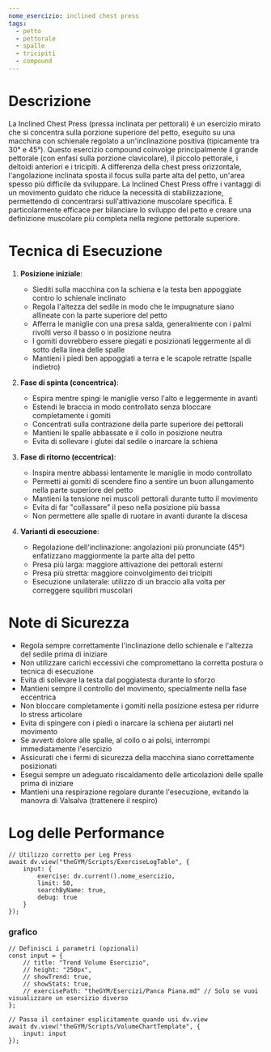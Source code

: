 ```yaml
---
nome_esercizio: inclined chest press
tags:
  - petto
  - pettorale
  - spalle
  - tricipiti
  - compound
---
```

# Descrizione
La Inclined Chest Press (pressa inclinata per pettorali) è un esercizio mirato che si concentra sulla porzione superiore del petto, eseguito su una macchina con schienale regolato a un'inclinazione positiva (tipicamente tra 30° e 45°). Questo esercizio compound coinvolge principalmente il grande pettorale (con enfasi sulla porzione clavicolare), il piccolo pettorale, i deltoidi anteriori e i tricipiti. A differenza della chest press orizzontale, l'angolazione inclinata sposta il focus sulla parte alta del petto, un'area spesso più difficile da sviluppare. La Inclined Chest Press offre i vantaggi di un movimento guidato che riduce la necessità di stabilizzazione, permettendo di concentrarsi sull'attivazione muscolare specifica. È particolarmente efficace per bilanciare lo sviluppo del petto e creare una definizione muscolare più completa nella regione pettorale superiore.

# Tecnica di Esecuzione
1. **Posizione iniziale**:
   - Siediti sulla macchina con la schiena e la testa ben appoggiate contro lo schienale inclinato
   - Regola l'altezza del sedile in modo che le impugnature siano allineate con la parte superiore del petto
   - Afferra le maniglie con una presa salda, generalmente con i palmi rivolti verso il basso o in posizione neutra
   - I gomiti dovrebbero essere piegati e posizionati leggermente al di sotto della linea delle spalle
   - Mantieni i piedi ben appoggiati a terra e le scapole retratte (spalle indietro)

2. **Fase di spinta (concentrica)**:
   - Espira mentre spingi le maniglie verso l'alto e leggermente in avanti
   - Estendi le braccia in modo controllato senza bloccare completamente i gomiti
   - Concentrati sulla contrazione della parte superiore dei pettorali
   - Mantieni le spalle abbassate e il collo in posizione neutra
   - Evita di sollevare i glutei dal sedile o inarcare la schiena

3. **Fase di ritorno (eccentrica)**:
   - Inspira mentre abbassi lentamente le maniglie in modo controllato
   - Permetti ai gomiti di scendere fino a sentire un buon allungamento nella parte superiore del petto
   - Mantieni la tensione nei muscoli pettorali durante tutto il movimento
   - Evita di far "collassare" il peso nella posizione più bassa
   - Non permettere alle spalle di ruotare in avanti durante la discesa

4. **Varianti di esecuzione**:
   - Regolazione dell'inclinazione: angolazioni più pronunciate (45°) enfatizzano maggiormente la parte alta del petto
   - Presa più larga: maggiore attivazione dei pettorali esterni
   - Presa più stretta: maggiore coinvolgimento dei tricipiti
   - Esecuzione unilaterale: utilizzo di un braccio alla volta per correggere squilibri muscolari

# Note di Sicurezza
- Regola sempre correttamente l'inclinazione dello schienale e l'altezza del sedile prima di iniziare
- Non utilizzare carichi eccessivi che compromettano la corretta postura o tecnica di esecuzione
- Evita di sollevare la testa dal poggiatesta durante lo sforzo
- Mantieni sempre il controllo del movimento, specialmente nella fase eccentrica
- Non bloccare completamente i gomiti nella posizione estesa per ridurre lo stress articolare
- Evita di spingere con i piedi o inarcare la schiena per aiutarti nel movimento
- Se avverti dolore alle spalle, al collo o ai polsi, interrompi immediatamente l'esercizio
- Assicurati che i fermi di sicurezza della macchina siano correttamente posizionati
- Esegui sempre un adeguato riscaldamento delle articolazioni delle spalle prima di iniziare
- Mantieni una respirazione regolare durante l'esecuzione, evitando la manovra di Valsalva (trattenere il respiro)

# Log delle Performance

```dataviewjs
// Utilizzo corretto per Leg Press
await dv.view("theGYM/Scripts/ExerciseLogTable", {
    input: {
        exercise: dv.current().nome_esercizio,
        limit: 50,
        searchByName: true,
        debug: true
    }
});
```
### grafico
```dataviewjs
// Definisci i parametri (opzionali)
const input = {
    // title: "Trend Volume Esercizio",
    // height: "250px",
    // showTrend: true,
    // showStats: true,
    // exercisePath: "theGYM/Esercizi/Panca Piana.md" // Solo se vuoi visualizzare un esercizio diverso
};

// Passa il container esplicitamente quando usi dv.view
await dv.view("theGYM/Scripts/VolumeChartTemplate", {
    input: input
});
```